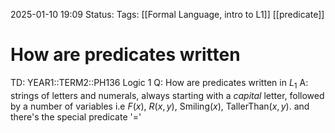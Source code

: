 2025-01-10 19:09
Status: 
Tags: [[Formal Language, intro to L1]] [[predicate]]
# How are predicates written

TD: YEAR1::TERM2::PH136 Logic 1
Q: How are predicates written in $L_{1}$
A: strings of letters and numerals, always starting with a _capital_ letter, followed by a number of variables
i.e $F(x)$, $R(x,y)$, $\text{Smiling}(x)$, $\text{TallerThan}(x,y)$.
and there's the special predicate '='
<!--ID: 1736603867451-->
